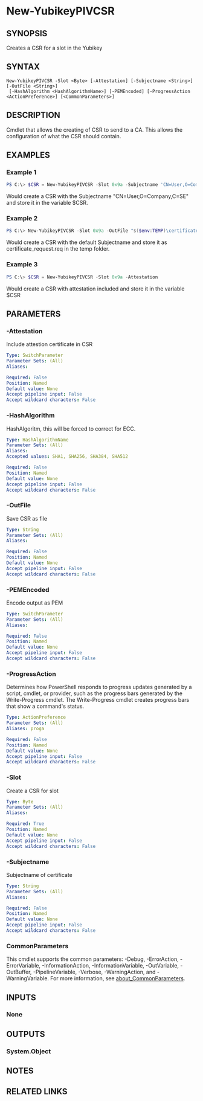 ﻿---
external help file: VirotYubikey.dll-Help.xml
Module Name: virotYubikey
online version:
schema: 2.0.0
---

# New-YubikeyPIVCSR

## SYNOPSIS
Creates a CSR for a slot in the Yubikey

## SYNTAX

```
New-YubikeyPIVCSR -Slot <Byte> [-Attestation] [-Subjectname <String>] [-OutFile <String>]
 [-HashAlgorithm <HashAlgorithmName>] [-PEMEncoded] [-ProgressAction <ActionPreference>] [<CommonParameters>]
```

## DESCRIPTION
Cmdlet that allows the creating of CSR to send to a CA. This allows the configuration of what the CSR should contain.

## EXAMPLES

### Example 1
```powershell
PS C:\> $CSR = New-YubikeyPIVCSR -Slot 0x9a -Subjectname 'CN=User,O=Company,C=SE'
```

Would create a CSR with the Subjectname "CN=User,O=Company,C=SE" and store it in the variable $CSR.

### Example 2
```powershell
PS C:\> New-YubikeyPIVCSR -Slot 0x9a -OutFile "$($env:TEMP)\certificate_request.req"
```

Would create a CSR with the default Subjectname and store it as certificate_request.req in the temp folder.

### Example 3
```powershell
PS C:\> $CSR = New-YubikeyPIVCSR -Slot 0x9a -Attestation
```

Would create a CSR with attestation included and store it in the variable $CSR

## PARAMETERS

### -Attestation
Include attestion certificate in CSR

```yaml
Type: SwitchParameter
Parameter Sets: (All)
Aliases:

Required: False
Position: Named
Default value: None
Accept pipeline input: False
Accept wildcard characters: False
```

### -HashAlgorithm
HashAlgoritm, this will be forced to correct for ECC.

```yaml
Type: HashAlgorithmName
Parameter Sets: (All)
Aliases:
Accepted values: SHA1, SHA256, SHA384, SHA512

Required: False
Position: Named
Default value: None
Accept pipeline input: False
Accept wildcard characters: False
```

### -OutFile
Save CSR as file

```yaml
Type: String
Parameter Sets: (All)
Aliases:

Required: False
Position: Named
Default value: None
Accept pipeline input: False
Accept wildcard characters: False
```

### -PEMEncoded
Encode output as PEM

```yaml
Type: SwitchParameter
Parameter Sets: (All)
Aliases:

Required: False
Position: Named
Default value: None
Accept pipeline input: False
Accept wildcard characters: False
```

### -ProgressAction
Determines how PowerShell responds to progress updates generated by a script, cmdlet, or provider, such as the progress bars generated by the Write-Progress cmdlet. The Write-Progress cmdlet creates progress bars that show a command's status.

```yaml
Type: ActionPreference
Parameter Sets: (All)
Aliases: proga

Required: False
Position: Named
Default value: None
Accept pipeline input: False
Accept wildcard characters: False
```

### -Slot
Create a CSR for slot

```yaml
Type: Byte
Parameter Sets: (All)
Aliases:

Required: True
Position: Named
Default value: None
Accept pipeline input: False
Accept wildcard characters: False
```

### -Subjectname
Subjectname of certificate

```yaml
Type: String
Parameter Sets: (All)
Aliases:

Required: False
Position: Named
Default value: None
Accept pipeline input: False
Accept wildcard characters: False
```

### CommonParameters
This cmdlet supports the common parameters: -Debug, -ErrorAction, -ErrorVariable, -InformationAction, -InformationVariable, -OutVariable, -OutBuffer, -PipelineVariable, -Verbose, -WarningAction, and -WarningVariable. For more information, see [about_CommonParameters](http://go.microsoft.com/fwlink/?LinkID=113216).

## INPUTS

### None

## OUTPUTS

### System.Object
## NOTES

## RELATED LINKS
